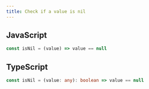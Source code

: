 ```yaml
---
title: Check if a value is nil
---
```


## JavaScript
```js
const isNil = (value) => value == null
```

## TypeScript
```ts
const isNil = (value: any): boolean => value == null
```
